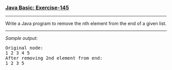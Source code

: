 ### [Java Basic: Exercise-145](https://www.w3resource.com/java-exercises/basic/java-basic-exercise-145.php)

***
<p>Write a Java program to remove the nth element from the end of a given list.</p>

***
_Sample output:_
<pre class="output">Original node:
1 2 3 4 5 
After removing 2nd element from end:
1 2 3 5 
</pre>
